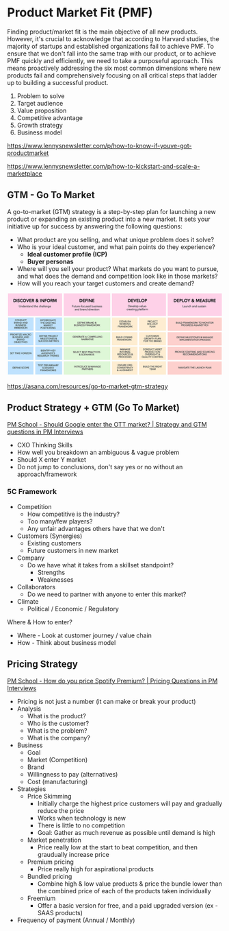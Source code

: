 # Product Market Fit (PMF)

Finding product/market fit is the main objective of all new products. However, it's crucial to acknowledge that according to Harvard studies, the majority of startups and established organizations fail to achieve PMF. To ensure that we don't fall into the same trap with our product, or to achieve PMF quickly and efficiently, we need to take a purposeful approach. This means proactively addressing the six most common dimensions where new products fail and comprehensively focusing on all critical steps that ladder up to building a successful product.

1. Problem to solve
2. Target audience
3. Value proposition
4. Competitive advantage
5. Growth strategy
6. Business model

https://www.lennysnewsletter.com/p/how-to-know-if-youve-got-productmarket

https://www.lennysnewsletter.com/p/how-to-kickstart-and-scale-a-marketplace

## GTM - Go To Market

A go-to-market (GTM) strategy is a step-by-step plan for launching a new product or expanding an existing product into a new market. It sets your initiative up for success by answering the following questions:

- What product are you selling, and what unique problem does it solve?
- Who is your ideal customer, and what pain points do they experience?
    - **Ideal customer profile (ICP)**
    - **Buyer personas**
- Where will you sell your product? What markets do you want to pursue, and what does the demand and competition look like in those markets?
- How will you reach your target customers and create demand?

![go-to-market-strategy](../../media/Pasted%20image%2020230801121928.png)

https://asana.com/resources/go-to-market-gtm-strategy

## Product Strategy + GTM (Go To Market)

[PM School - Should Google enter the OTT market? | Strategy and GTM questions in PM Interviews](https://www.youtube.com/watch?v=TG657u78MOQ)

- CXO Thinking Skills
- How well you breakdown an ambiguous & vague problem
- Should X enter Y market
- Do not jump to conclusions, don't say yes or no without an approach/framework

### 5C Framework

- Competition
    - How competitive is the industry?
    - Too many/few players?
    - Any unfair advantages others have that we don't
- Customers (Synergies)
    - Existing customers
    - Future customers in new market
- Company
    - Do we have what it takes from a skillset standpoint?
        - Strengths
        - Weaknesses
- Collaborators
    - Do we need to partner with anyone to enter this market?
- Climate
    - Political / Economic / Regulatory

Where & How to enter?

- Where - Look at customer journey / value chain
- How - Think about business model

## Pricing Strategy

[PM School - How do you price Spotify Premium? | Pricing Questions in PM Interviews](https://www.youtube.com/watch?v=lDwqjTQs6Qk)

- Pricing is not just a number (it can make or break your product)
- Analysis
    - What is the product?
    - Who is the customer?
    - What is the problem?
    - What is the company?
- Business
    - Goal
    - Market (Competition)
    - Brand
    - Willingness to pay (alternatives)
    - Cost (manufacturing)
- Strategies
    - Price Skimming
        - Initially charge the highest price customers will pay and gradually reduce the price
        - Works when technology is new
        - There is little to no competition
        - Goal: Gather as much revenue as possible until demand is high
    - Market penetration
        - Price really low at the start to beat competition, and then graudually increase price
    - Premium pricing
        - Price really high for aspirational products
    - Bundled pricing
        - Combine high & low value products & price the bundle lower than the combined price of each of the products taken individually
    - Freemium
        - Offer a basic version for free, and a paid upgraded version (ex - SAAS products)
- Frequency of payment (Annual / Monthly)
